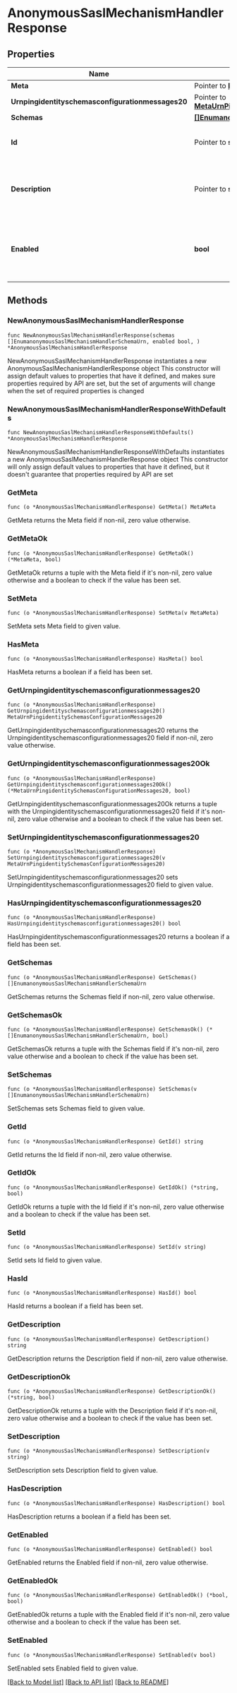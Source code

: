 # AnonymousSaslMechanismHandlerResponse

## Properties

Name | Type | Description | Notes
------------ | ------------- | ------------- | -------------
**Meta** | Pointer to [**MetaMeta**](MetaMeta.md) |  | [optional] 
**Urnpingidentityschemasconfigurationmessages20** | Pointer to [**MetaUrnPingidentitySchemasConfigurationMessages20**](MetaUrnPingidentitySchemasConfigurationMessages20.md) |  | [optional] 
**Schemas** | [**[]EnumanonymousSaslMechanismHandlerSchemaUrn**](EnumanonymousSaslMechanismHandlerSchemaUrn.md) |  | 
**Id** | Pointer to **string** | Name of the SASL Mechanism Handler | [optional] 
**Description** | Pointer to **string** | A description for this SASL Mechanism Handler | [optional] 
**Enabled** | **bool** | Indicates whether the SASL mechanism handler is enabled for use. | 

## Methods

### NewAnonymousSaslMechanismHandlerResponse

`func NewAnonymousSaslMechanismHandlerResponse(schemas []EnumanonymousSaslMechanismHandlerSchemaUrn, enabled bool, ) *AnonymousSaslMechanismHandlerResponse`

NewAnonymousSaslMechanismHandlerResponse instantiates a new AnonymousSaslMechanismHandlerResponse object
This constructor will assign default values to properties that have it defined,
and makes sure properties required by API are set, but the set of arguments
will change when the set of required properties is changed

### NewAnonymousSaslMechanismHandlerResponseWithDefaults

`func NewAnonymousSaslMechanismHandlerResponseWithDefaults() *AnonymousSaslMechanismHandlerResponse`

NewAnonymousSaslMechanismHandlerResponseWithDefaults instantiates a new AnonymousSaslMechanismHandlerResponse object
This constructor will only assign default values to properties that have it defined,
but it doesn't guarantee that properties required by API are set

### GetMeta

`func (o *AnonymousSaslMechanismHandlerResponse) GetMeta() MetaMeta`

GetMeta returns the Meta field if non-nil, zero value otherwise.

### GetMetaOk

`func (o *AnonymousSaslMechanismHandlerResponse) GetMetaOk() (*MetaMeta, bool)`

GetMetaOk returns a tuple with the Meta field if it's non-nil, zero value otherwise
and a boolean to check if the value has been set.

### SetMeta

`func (o *AnonymousSaslMechanismHandlerResponse) SetMeta(v MetaMeta)`

SetMeta sets Meta field to given value.

### HasMeta

`func (o *AnonymousSaslMechanismHandlerResponse) HasMeta() bool`

HasMeta returns a boolean if a field has been set.

### GetUrnpingidentityschemasconfigurationmessages20

`func (o *AnonymousSaslMechanismHandlerResponse) GetUrnpingidentityschemasconfigurationmessages20() MetaUrnPingidentitySchemasConfigurationMessages20`

GetUrnpingidentityschemasconfigurationmessages20 returns the Urnpingidentityschemasconfigurationmessages20 field if non-nil, zero value otherwise.

### GetUrnpingidentityschemasconfigurationmessages20Ok

`func (o *AnonymousSaslMechanismHandlerResponse) GetUrnpingidentityschemasconfigurationmessages20Ok() (*MetaUrnPingidentitySchemasConfigurationMessages20, bool)`

GetUrnpingidentityschemasconfigurationmessages20Ok returns a tuple with the Urnpingidentityschemasconfigurationmessages20 field if it's non-nil, zero value otherwise
and a boolean to check if the value has been set.

### SetUrnpingidentityschemasconfigurationmessages20

`func (o *AnonymousSaslMechanismHandlerResponse) SetUrnpingidentityschemasconfigurationmessages20(v MetaUrnPingidentitySchemasConfigurationMessages20)`

SetUrnpingidentityschemasconfigurationmessages20 sets Urnpingidentityschemasconfigurationmessages20 field to given value.

### HasUrnpingidentityschemasconfigurationmessages20

`func (o *AnonymousSaslMechanismHandlerResponse) HasUrnpingidentityschemasconfigurationmessages20() bool`

HasUrnpingidentityschemasconfigurationmessages20 returns a boolean if a field has been set.

### GetSchemas

`func (o *AnonymousSaslMechanismHandlerResponse) GetSchemas() []EnumanonymousSaslMechanismHandlerSchemaUrn`

GetSchemas returns the Schemas field if non-nil, zero value otherwise.

### GetSchemasOk

`func (o *AnonymousSaslMechanismHandlerResponse) GetSchemasOk() (*[]EnumanonymousSaslMechanismHandlerSchemaUrn, bool)`

GetSchemasOk returns a tuple with the Schemas field if it's non-nil, zero value otherwise
and a boolean to check if the value has been set.

### SetSchemas

`func (o *AnonymousSaslMechanismHandlerResponse) SetSchemas(v []EnumanonymousSaslMechanismHandlerSchemaUrn)`

SetSchemas sets Schemas field to given value.


### GetId

`func (o *AnonymousSaslMechanismHandlerResponse) GetId() string`

GetId returns the Id field if non-nil, zero value otherwise.

### GetIdOk

`func (o *AnonymousSaslMechanismHandlerResponse) GetIdOk() (*string, bool)`

GetIdOk returns a tuple with the Id field if it's non-nil, zero value otherwise
and a boolean to check if the value has been set.

### SetId

`func (o *AnonymousSaslMechanismHandlerResponse) SetId(v string)`

SetId sets Id field to given value.

### HasId

`func (o *AnonymousSaslMechanismHandlerResponse) HasId() bool`

HasId returns a boolean if a field has been set.

### GetDescription

`func (o *AnonymousSaslMechanismHandlerResponse) GetDescription() string`

GetDescription returns the Description field if non-nil, zero value otherwise.

### GetDescriptionOk

`func (o *AnonymousSaslMechanismHandlerResponse) GetDescriptionOk() (*string, bool)`

GetDescriptionOk returns a tuple with the Description field if it's non-nil, zero value otherwise
and a boolean to check if the value has been set.

### SetDescription

`func (o *AnonymousSaslMechanismHandlerResponse) SetDescription(v string)`

SetDescription sets Description field to given value.

### HasDescription

`func (o *AnonymousSaslMechanismHandlerResponse) HasDescription() bool`

HasDescription returns a boolean if a field has been set.

### GetEnabled

`func (o *AnonymousSaslMechanismHandlerResponse) GetEnabled() bool`

GetEnabled returns the Enabled field if non-nil, zero value otherwise.

### GetEnabledOk

`func (o *AnonymousSaslMechanismHandlerResponse) GetEnabledOk() (*bool, bool)`

GetEnabledOk returns a tuple with the Enabled field if it's non-nil, zero value otherwise
and a boolean to check if the value has been set.

### SetEnabled

`func (o *AnonymousSaslMechanismHandlerResponse) SetEnabled(v bool)`

SetEnabled sets Enabled field to given value.



[[Back to Model list]](../README.md#documentation-for-models) [[Back to API list]](../README.md#documentation-for-api-endpoints) [[Back to README]](../README.md)


